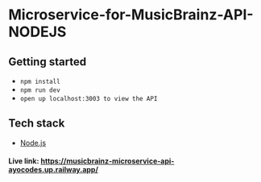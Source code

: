 # Microservice-for-MusicBrainz-API-NODEJS

## Getting started

- `npm install`
- `npm run dev`
- `open up localhost:3003 to view the API`

## Tech stack

- [Node.js](https://nodejs.org/en/)

#### Live link: https://musicbrainz-microservice-api-ayocodes.up.railway.app/
